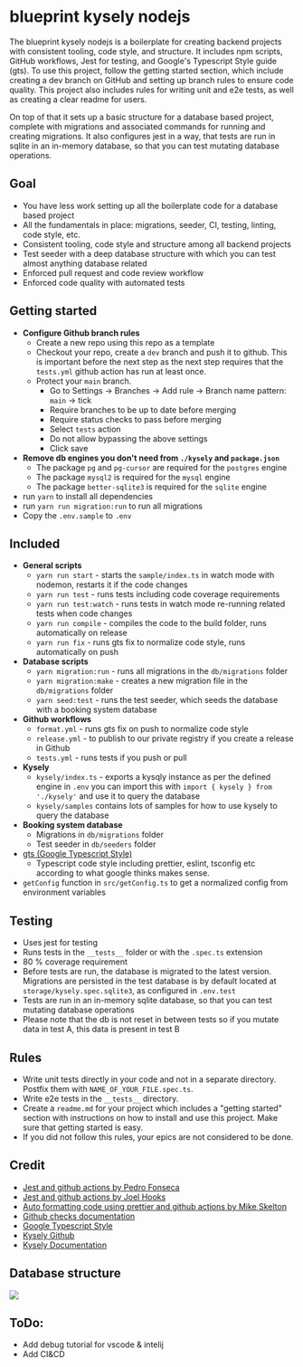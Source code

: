 # blueprint kysely nodejs
The blueprint kysely nodejs is a boilerplate for creating backend projects with consistent tooling, code style, and structure. It includes npm scripts, GitHub workflows, Jest for testing, and Google's Typescript Style guide (gts). To use this project, follow the getting started section, which include creating a dev branch on GitHub and setting up branch rules to ensure code quality. This project also includes rules for writing unit and e2e tests, as well as creating a clear readme for users.

On top of that it sets up a basic structure for a database based project, complete with migrations and associated commands for running and creating migrations. It also configures jest in a way, that tests are run in sqlite in an in-memory database, so that you can test mutating database operations. 

## Goal
- You have less work setting up all the boilerplate code for a database based project
- All the fundamentals in place: migrations, seeder, CI, testing, linting, code style, etc.
- Consistent tooling, code style and structure among all backend projects
- Test seeder with a deep database structure with which you can test almost anything database related
- Enforced pull request and code review workflow
- Enforced code quality with automated tests

## Getting started
- **Configure Github branch rules**
  - Create a new repo using this repo as a template
  - Checkout your repo, create a `dev` branch and push it to github. This is important before the next step as the next step requires that the `tests.yml` github action has run at least once.
  - Protect your `main` branch.
    - Go to Settings -> Branches -> Add rule -> Branch name pattern: `main` -> tick
    - Require branches to be up to date before merging
    - Require status checks to pass before merging
    - Select `tests` action
    - Do not allow bypassing the above settings
    - Click save
- **Remove db engines you don't need from `./kysely` and `package.json`**
    - The package `pg` and `pg-cursor` are required for the `postgres` engine
    - The package `mysql2` is required for the `mysql` engine
    - The package `better-sqlite3` is required for the `sqlite` engine
- run `yarn` to install all dependencies
- run `yarn run migration:run` to run all migrations
- Copy the `.env.sample` to `.env`

## Included
- **General scripts**
  - `yarn run start` - starts the `sample/index.ts` in watch mode with nodemon, restarts it if the code changes
  - `yarn run test` - runs tests including code coverage requirements
  - `yarn run test:watch` - runs tests in watch mode re-running related tests when code changes
  - `yarn run compile` - compiles the code to the build folder, runs automatically on release
  - `yarn run fix` - runs gts fix to normalize code style, runs automatically on push
- **Database scripts**
  - `yarn migration:run` - runs all migrations in the `db/migrations` folder
  - `yarn migration:make` - creates a new migration file in the `db/migrations` folder
  - `yarn seed:test` - runs the test seeder, which seeds the database with a booking system database
- **Github workflows**
  - `format.yml` - runs gts fix on push to normalize code style
  - `release.yml` - to publish to our private registry if you create a release in Github
  - `tests.yml` - runs tests if you push or pull
- **Kysely**
  - `kysely/index.ts` - exports a kysqly instance as per the defined engine in `.env` you can import this with `import { kysely } from './kysely'` and use it to query the database
  - `kysely/samples` contains lots of samples for how to use kysely to query the database
- **Booking system database**
  - Migrations in `db/migrations` folder
  - Test seeder in `db/seeders` folder
- [gts (Google Typescript Style)](https://github.com/google/gts)
  - Typescript code style including prettier, eslint, tsconfig etc according to what google thinks makes sense.
- `getConfig` function in `src/getConfig.ts` to get a normalized config from environment variables

## Testing
- Uses jest for testing
- Runs tests in the `__tests__` folder or with the `.spec.ts` extension
- 80 % coverage requirement
- Before tests are run, the database is migrated to the latest version. Migrations are persisted in the test database is by default located at `storage/kysely.spec.sqlite3`, as configured in `.env.test`
- Tests are run in an in-memory sqlite database, so that you can test mutating database operations
- Please note that the db is not reset in between tests so if you mutate data in test A, this data is present in test B

## Rules
- Write unit tests directly in your code and not in a separate directory. Postfix them with `NAME_OF_YOUR_FILE.spec.ts`.
- Write e2e tests in the `__tests__` directory.
- Create a `readme.md` for your project which includes a "getting started" section with instructions on how to install and use this project. Make sure that getting started is easy.
- If you did not follow this rules, your epics are not considered to be done.

## Credit

- [Jest and github actions by Pedro Fonseca](https://medium.com/swlh/jest-and-github-actions-eaf3eaf2427d)
- [Jest and github actions by Joel Hooks](https://joelhooks.com/jest-and-github-actions/)
- [Auto formatting code using prettier and github actions by Mike Skelton](https://mskelton.medium.com/auto-formatting-code-using-prettier-and-github-actions-ed458f58b7df)
- [Github checks documentation](https://docs.github.com/en/rest/checks?apiVersion=2022-11-28)
- [Google Typescript Style](https://google.github.io/styleguide/tsguide.html)
- [Kysely Github](https://github.com/koskimas/kysely)
- [Kysely Documentation](https://koskimas.github.io/kysely/)

## Database structure 
![](./resources/db_structure.png)

## ToDo:
- Add debug tutorial for vscode & intelij
- Add CI&CD 
